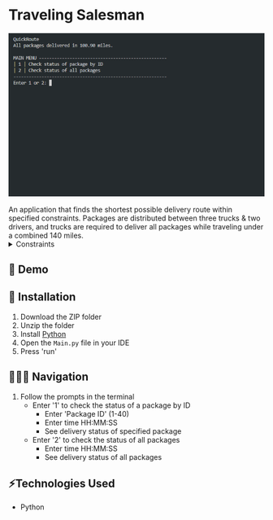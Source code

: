 # Traveling Salesman
<p align="center">
  <img src="traveling-salesman.gif" />  
</p>
An application that finds the shortest possible delivery route within specified constraints. Packages are distributed between three trucks & two drivers, and trucks are required to deliver all packages while traveling under a combined 140 miles.


<details>
  <summary>Constraints</summary>
  
  * Each truck can carry a maximum of 16 packages, and the ID number of each package is unique.
  * The trucks travel at an average speed of 18 miles per hour and have an infinite amount of gas with no need to stop.
  There are no collisions.
  * Three trucks and two drivers are available for deliveries. Each driver stays with the same truck as long as that truck is in service.
  * Drivers leave the hub no earlier than 8:00 a.m., with the truck loaded, and can return to the hub for packages if needed. 
  * The delivery and loading times are instantaneous, i.e., no time passes while at a delivery or when moving packages to a truck at the hub (that time is factored into the calculation of the average speed of the trucks).
  * There is up to one special note associated with a package.
  * The delivery address for package #9, Third District Juvenile Court, is wrong and will be corrected at 10:20 a.m. WGUPS is aware that the address is incorrect and will be updated at 10:20 a.m. However, WGUPS does not know the correct address (410 S State St., Salt Lake City, UT 84111) until 10:20 a.m.
  * The distances provided in the WGUPS Distance Table are equal regardless of the direction traveled.
  * The day ends when all 40 packages have been delivered.
</details>

## 🔗 Demo

## 🔧 Installation
1. Download the ZIP folder
2. Unzip the folder
3. Install [Python](https://www.python.org/downloads/)
4. Open the ```Main.py``` file in your IDE
5. Press 'run'

## 👩🏻‍💻 Navigation
1. Follow the prompts in the terminal
    * Enter '1' to check the status of a package by ID
      * Enter 'Package ID' (1-40)
      * Enter time HH:MM:SS
      * See delivery status of specified package
    * Enter '2' to check the status of all packages
      * Enter time HH:MM:SS
      * See delivery status of all packages

## ⚡️Technologies Used
* Python
